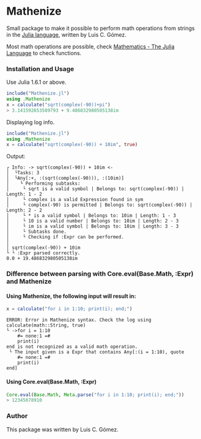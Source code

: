 # Mathenize

Small package to make it possible to perform math operations
from strings in the [Julia language](http://julialang.org/),
written by Luis C. Gómez.

Most math operations are possible, check [Mathematics - The Julia Language](https://docs.julialang.org/en/v1/base/math/#Mathematical-Functions) to check functions.

### 



### Installation and Usage

Use Julia 1.6.1 or above.

```julia
include("Mathenize.jl")
using .Mathenize
x = calculate("sqrt(complex(-90))+pi")
> 3.141592653589793 + 9.486832980505138im
```
Displaying log info.
```julia
include("Mathenize.jl")
using .Mathenize
x = calculate("sqrt(complex(-90)) + 10im", true)
```
Output:
```
┌ Info: -> sqrt(complex(-90)) + 10im <-
│  └Tasks: 3
│  └Any[:+, :(sqrt(complex(-90))), :(10im)]
│    └ Performing subtasks:
│     └ sqrt is a valid symbol | Belongs to: sqrt(complex(-90)) | Length: 1 - 2
│     └ complex is a valid Expression found in sym
│     └ complex(-90) is permitted | Belongs to: sqrt(complex(-90)) | Length: 2 - 2
│     └ * is a valid symbol | Belongs to: 10im | Length: 1 - 3
│     └ 10 is a valid number | Belongs to: 10im | Length: 2 - 3
│     └ im is a valid symbol | Belongs to: 10im | Length: 3 - 3
│     └ Subtasks done.
│     └ Checking if :Expr can be performed.
│
│ sqrt(complex(-90)) + 10im
└ └ :Expr parsed correctly.
0.0 + 19.486832980505138im
```
### Difference between parsing with Core.eval(Base.Math, :Expr) and Mathenize

#### Using Mathenize, the following input will result in:
```julia
x = calculate("for i in 1:10; print(i); end;")
```
```
ERROR: Error in Mathenize syntax. Check the log using calculate(math::String, true)
└ ->for i = 1:10
    #= none:1 =#
    print(i)
end is not recognized as a valid math operation.
 └ The input given is a Expr that contains Any[:(i = 1:10), quote
    #= none:1 =#
    print(i)
end]
```
#### Using Core.eval(Base.Math, :Expr)
```julia
Core.eval(Base.Math, Meta.parse("for i in 1:10; print(i); end;"))
> 12345678910
```

### Author
This package was written by Luis C. Gómez.
